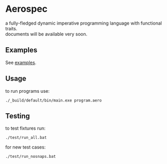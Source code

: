 # Aerospec

a fully-fledged dynamic imperative programming language with functional traits.  
documents will be available very soon.

## Examples
See [examples](examples/).

## Usage
to run programs use: 
```
./_build/default/bin/main.exe program.aero
```

## Testing
to test fixtures run:
```
./test/run_all.bat
```
for new test cases:
```
./test/run_nosnaps.bat
```